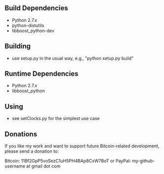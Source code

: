 ## Build Dependencies
* Python 2.7.x
* python-distutils
* libboost_python-dev

## Building
* use setup.py in the usual way, e.g., "python setup.py build"

## Runtime Dependencies
* Python 2.7.x
* libboost_python

## Using
* see setClocks.py for the simplest use case

## Donations
If you like my work and want to support future Bitcoin-related development, please send a donation to:

Bitcoin: 11Bf2GpP5voSezC1uH5PH4BAp8CxW7BoT or PayPal: my-github-username at gmail dot com
